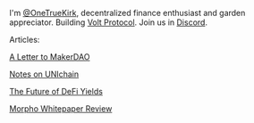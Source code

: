 I'm [@OneTrueKirk](https://twitter.com/OneTrueKirk), decentralized finance enthusiast and garden appreciator.
Building [Volt Protocol](https://www.voltprotocol.io).
Join us in [Discord](https://discord.com/invite/XK8VZyKU97).

Articles:

[A Letter to MakerDAO](lettertomaker.md)

[Notes on UNIchain](unichain.md)

[The Future of DeFi Yields](defidirection.md)

[Morpho Whitepaper Review](morpho.md)